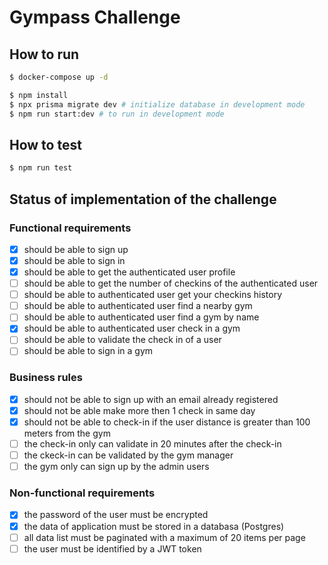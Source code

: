# Gympass Challenge

## How to run

```bash
$ docker-compose up -d

$ npm install
$ npx prisma migrate dev # initialize database in development mode
$ npm run start:dev # to run in development mode
```

## How to test

```bash
$ npm run test
```

## Status of implementation of the challenge

### Functional requirements

- [x] should be able to sign up
- [x] should be able to sign in
- [x] should be able to get the authenticated user profile
- [ ] should be able to get the number of checkins of the authenticated user
- [ ] should be able to authenticated user get your checkins history
- [ ] should be able to authenticated user find a nearby gym
- [ ] should be able to authenticated user find a gym by name
- [x] should be able to authenticated user check in a gym
- [ ] should be able to validate the check in of a user
- [ ] should be able to sign in a gym

### Business rules

- [x] should not be able to sign up with an email already registered
- [x] should not be able make more then 1 check in same day
- [x] should not be able to check-in if the user distance is greater than 100 meters from the gym
- [ ] the check-in only can validate in 20 minutes after the check-in
- [ ] the ckeck-in can be validated by the gym manager
- [ ] the gym only can sign up by the admin users

### Non-functional requirements

- [x] the password of the user must be encrypted
- [x] the data of application must be stored in a databasa (Postgres)
- [ ] all data list must be paginated with a maximum of 20 items per page
- [ ] the user must be identified by a JWT token
